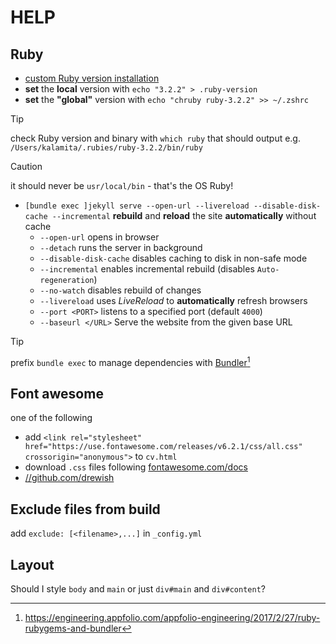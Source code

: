 # HELP

## Ruby

+ [custom Ruby version installation](https://www.moncefbelyamani.com/how-to-install-xcode-homebrew-git-rvm-ruby-on-mac/)
+ **set** the **local** version with `echo "3.2.2" > .ruby-version`
+ **set** the **"global"** version with `echo "chruby ruby-3.2.2" >> ~/.zshrc`

> [!TIP]
> check Ruby version and binary with `which ruby` that should output e.g. `/Users/kalamita/.rubies/ruby-3.2.2/bin/ruby`

> [!CAUTION]
> it should never be `usr/local/bin` - that's the OS Ruby! 

+ `[bundle exec ]jekyll serve --open-url --livereload --disable-disk-cache --incremental` **rebuild** and **reload** the site **automatically** without cache
  + `--open-url` opens in browser
  + `--detach` runs the server in background
  + `--disable-disk-cache` disables caching to disk in non-safe mode
  + `--incremental` enables incremental rebuild (disables `Auto-regeneration`)
  + `--no-watch` disables rebuild of changes
  + `--livereload` uses _LiveReload_ to **automatically** refresh browsers
  + `--port <PORT>` listens to a specified port (default `4000`)
  + `--baseurl </URL>`  Serve the website from the given base URL
 
> [!TIP]
> prefix `bundle exec` to manage dependencies with [Bundler][bundler][^difference]

[bundler]: https://bundler.io/

[^difference]: https://engineering.appfolio.com/appfolio-engineering/2017/2/27/ruby-rubygems-and-bundler

## Font awesome

one of the following
+ add `<link rel="stylesheet" href="https://use.fontawesome.com/releases/v6.2.1/css/all.css" crossorigin="anonymous">` to `cv.html`
+ download `.css` files following [fontawesome.com/docs](https://fontawesome.com/docs/web/setup/host-yourself/webfonts)
+ [//github.com/drewish](https://github.com/drewish/jekyll-font-awesome-sass)

## Exclude files from build

add `exclude: [<filename>,...]` in `_config.yml`

## Layout

Should I style `body` and `main` or just `div#main` and `div#content`?
